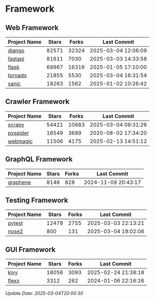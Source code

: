 # Framework

## Web Framework
| Project Name | Stars | Forks | Last Commit |
| ------------ | ----- | ----- | ----------- |
| [django](https://github.com/django/django) | 82571 | 32324 | 2025-03-04 12:06:09 |
| [fastapi](https://github.com/fastapi/fastapi) | 81611 | 7030 | 2025-03-03 14:33:58 |
| [flask](https://github.com/pallets/flask) | 68967 | 16316 | 2025-01-05 17:10:00 |
| [tornado](https://github.com/tornadoweb/tornado) | 21855 | 5530 | 2025-03-04 16:31:54 |
| [sanic](https://github.com/sanic-org/sanic) | 18263 | 1562 | 2025-01-02 10:26:42 |

## Crawler Framework
| Project Name | Stars | Forks | Last Commit |
| ------------ | ----- | ----- | ----------- |
| [scrapy](https://github.com/scrapy/scrapy) | 54421 | 10683 | 2025-03-04 08:31:26 |
| [pyspider](https://github.com/binux/pyspider) | 16549 | 3689 | 2020-08-02 17:34:20 |
| [webmagic](https://github.com/code4craft/webmagic) | 11506 | 4175 | 2025-02-13 14:51:12 |

## GraphQL Framework
| Project Name | Stars | Forks | Last Commit |
| ------------ | ----- | ----- | ----------- |
| [graphene](https://github.com/graphql-python/graphene) | 8146 | 828 | 2024-11-09 20:43:17 |

## Testing Framework
| Project Name | Stars | Forks | Last Commit |
| ------------ | ----- | ----- | ----------- |
| [pytest](https://github.com/pytest-dev/pytest) | 12478 | 2755 | 2025-03-03 22:13:21 |
| [nose2](https://github.com/nose-devs/nose2) | 800 | 131 | 2025-03-04 18:02:06 |

## GUI Framework
| Project Name | Stars | Forks | Last Commit |
| ------------ | ----- | ----- | ----------- |
| [kivy](https://github.com/kivy/kivy) | 18056 | 3093 | 2025-02-24 21:38:18 |
| [flexx](https://github.com/flexxui/flexx) | 3312 | 262 | 2024-01-06 22:16:26 |

*Update Date: 2025-03-04T20:00:30*